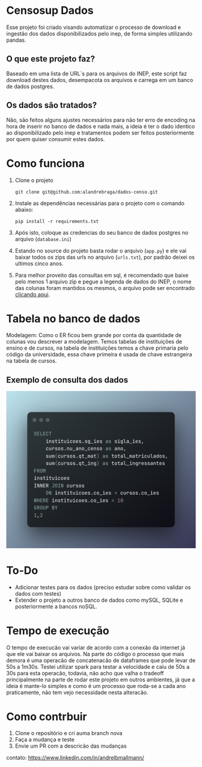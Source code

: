 # Censosup Dados

Esse projeto foi criado visando automatizar o processo de download e ingestão dos dados disponibilizados pelo inep, de forma simples utilizando pandas.

## O que este projeto faz?

Baseado em uma lista de URL`s para os arquivos do INEP, este script faz download destes dados, desempacota os arquivos e carrega em um banco de dados postgres.

## Os dados são tratados?

Não, são feitos alguns ajustes necessários para não ter erro de encoding na hora de inserir no banco de dados e nada mais, a ideia é ter o dado identico ao disponibilizado pelo inep e tratamentos podem ser feitos posteriormente por quem quiser consumir estes dados.


# Como funciona
1. Clone o projeto
   ```
   git clone git@github.com:alandrebraga/dados-censo.git
   ```
2. Instale as dependências necessárias para o projeto com o comando abaixo:

    ```
    pip install -r requirements.txt
    ```
3. Após isto, coloque as credencias do seu banco de dados postgres no arquivo (`database.ini`)
4. Estando no source do projeto basta rodar o arquivo (`app.py`) e ele vai baixar todos os zips das urls no arquivo (`urls.txt`), por padrão deixei os ultimos cinco anos.
5. Para melhor proveito das consultas em sql, é recomendado que baixe pelo menos 1 arquivo zip e pegue a legenda de dados do INEP, o nome das colunas foram mantidos os mesmos, o arquivo pode ser encontrado [clicando aqui](https://www.gov.br/inep/pt-br/areas-de-atuacao/pesquisas-estatisticas-e-indicadores/censo-da-educacao-superior/resultados).

# Tabela no banco de dados
Modelagem:
Como o ER ficou bem grande por conta da quantidade de colunas vou descrever a modelagem. Temos tabelas de instituições de ensino e de cursos, na tabela de instituições temos a chave primaria pelo código da universidade, essa chave primeira é usada de chave estrangeira na tabela de cursos.

## Exemplo de consulta dos dados
![sql example](/img/sql_example.png)
# To-Do

- Adicionar testes para os dados (preciso estudar sobre como validar os dados com testes)
- Extender o projeto a outros banco de dados como mySQL, SQLite e posteriormente a bancos noSQL.


# Tempo de execução
O tempo de execucão vai variar de acordo com a conexão da internet já que ele vai baixar os arquivos.
Na parte do código o processo que mais demora é uma operacão de concatenacão de dataframes que pode levar de 50s a 1m30s.
Testei utilizar spark para testar a velocidade e caiu de 50s a 30s para esta operacão, todavia, não acho que valha o tradeoff principalmente na parte de rodar este projeto em outros ambientes, já que a ideia é mante-lo simples e como é um processo que roda-se a cada ano praticamente, não tem vejo necessidade nesta alteracão.


# Como contrbuir
1. Clone o repositório e cri auma branch nova
2. Faça a mudança e teste
3. Envie um PR com a descricão das mudanças

contato: https://www.linkedin.com/in/andrelbmallmann/
